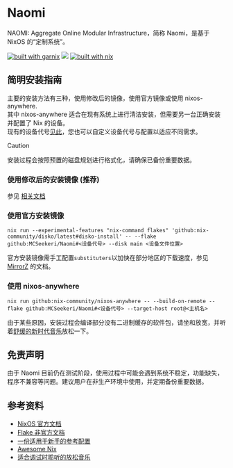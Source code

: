 # Naomi
NAOMI: Aggregate Online Modular Infrastructure，简称 Naomi，是基于 NixOS 的“定制系统”。

[![built with garnix](https://img.shields.io/endpoint.svg?url=https%3A%2F%2Fgarnix.io%2Fapi%2Fbadges%2FMCSeekeri%2FNaomi&style=for-the-badge)](https://garnix.io/repo/MCSeekeri/Naomi)
![](https://img.shields.io/github/repo-size/MCSeekeri/Naomi?style=for-the-badge)
[![built with nix](https://builtwithnix.org/badge.svg)](https://builtwithnix.org)
## 简明安装指南
主要的安装方法有三种，使用修改后的镜像，使用官方镜像或使用 nixos-anywhere.\
其中 nixos-anywhere 适合在现有系统上进行清洁安装，但需要另一台正确安装并配置了 Nix 的设备。\
现有的设备代号[见此](docs/designator.md)，您也可以自定义设备代号与配置以适应不同需求。
> [!CAUTION]
> 安装过程会按照预置的磁盘规划进行格式化，请确保已备份重要数据。
### 使用修改后的安装镜像 (推荐)
参见 [相关文档](docs/livecd.md)
### 使用官方安装镜像
```
nix run --experimental-features "nix-command flakes" 'github:nix-community/disko/latest#disko-install' -- --flake github:MCSeekeri/Naomi#<设备代号> --disk main <设备文件位置>
```
官方安装镜像需手工配置`substituters`以加快在部分地区的下载速度，参见 [MirrorZ](https://help.mirrorz.org/nix-channels/) 的文档。
### 使用 nixos-anywhere
```
nix run github:nix-community/nixos-anywhere -- --build-on-remote --flake github:MCSeekeri/Naomi#<设备代号> --target-host root@<主机名>
```
由于某些原因，安装过程会编译部分没有二进制缓存的软件包，请坐和放宽，并听着[舒缓的新时代音乐](https://soundcloud.com/stanlepard/1996-internet-starter-kit-velkommen-original-mix)放松一下。

## 免责声明
由于 Naomi 目前仍在测试阶段，使用过程中可能会遇到系统不稳定，功能缺失，程序不兼容等问题。建议用户在非生产环境中使用，并定期备份重要数据。

## 参考资料
- [NixOS 官方文档](https://nixos.org/manual/)
- [Flake 非官方文档](https://nixos-and-flakes.thiscute.world/zh/)
- [一份适用于新手的参考配置](https://github.com/Misterio77/nix-starter-configs/)
- [Awesome Nix](https://github.com/nix-community/awesome-nix)
- [适合调试时聆听的放松音乐](https://www.youtube.com/watch?v=xxLpuXfnwkE)